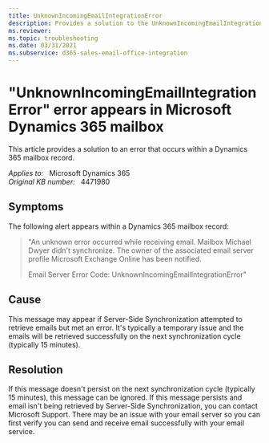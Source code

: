 ```yaml
---
title: UnknownIncomingEmailIntegrationError
description: Provides a solution to the UnknownIncomingEmailIntegrationError error that occurs within a Dynamics 365 mailbox record.
ms.reviewer: 
ms.topic: troubleshooting
ms.date: 03/31/2021
ms.subservice: d365-sales-email-office-integration
---
```

# "UnknownIncomingEmailIntegrationError" error appears in Microsoft Dynamics 365 mailbox

This article provides a solution to an error that occurs within a Dynamics 365 mailbox record.

_Applies to:_ &nbsp; Microsoft Dynamics 365  
_Original KB number:_ &nbsp; 4471980

## Symptoms

The following alert appears within a Dynamics 365 mailbox record:

> "An unknown error occurred while receiving email. Mailbox Michael Dwyer didn't synchronize. The owner of the associated email server profile Microsoft Exchange Online has been notified.
>
> Email Server Error Code: UnknownIncomingEmailIntegrationError"

## Cause

This message may appear if Server-Side Synchronization attempted to retrieve emails but met an error. It's typically a temporary issue and the emails will be retrieved successfully on the next synchronization cycle (typically 15 minutes).

## Resolution

If this message doesn't persist on the next synchronization cycle (typically 15 minutes), this message can be ignored. If this message persists and email isn't being retrieved by Server-Side Synchronization, you can contact Microsoft Support. There may be an issue with your email server so you can first verify you can send and receive email successfully with your email service.
